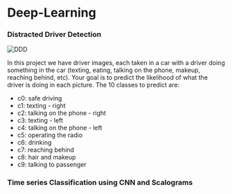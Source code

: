 # Deep-Learning

### Distracted Driver Detection

![DDD](https://storage.googleapis.com/kaggle-competitions/kaggle/5048/media/drivers_statefarm.png)

In this project we have driver images, each taken in a car with a driver doing something in the car (texting, eating, talking on the phone, makeup, reaching behind, etc). Your goal is to predict the likelihood of what the driver is doing in each picture. 
The 10 classes to predict are:

 *   c0: safe driving
 *   c1: texting - right
 *   c2: talking on the phone - right
 *   c3: texting - left
 *   c4: talking on the phone - left
 *   c5: operating the radio
 *   c6: drinking
 *   c7: reaching behind
 *   c8: hair and makeup
 *   c9: talking to passenger

### Time series Classification using CNN and Scalograms
